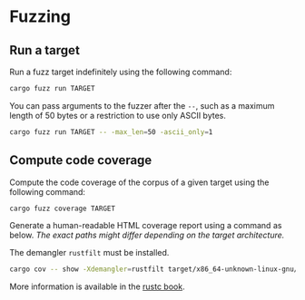 # Fuzzing

## Run a target

Run a fuzz target indefinitely using the following command:

```bash
cargo fuzz run TARGET
```

You can pass arguments to the fuzzer after the `--`, such as a maximum length of 50 bytes or a restriction to use only ASCII bytes.

```bash
cargo fuzz run TARGET -- -max_len=50 -ascii_only=1
```

## Compute code coverage

Compute the code coverage of the corpus of a given target using the following command:

```bash
cargo fuzz coverage TARGET
```

Generate a human-readable HTML coverage report using a command as below. _The exact paths might differ depending on the target architecture._

The demangler `rustfilt` must be installed.

```bash
cargo cov -- show -Xdemangler=rustfilt target/x86_64-unknown-linux-gnu/coverage/x86_64-unknown-linux-gnu/release/TARGET -instr-profile=fuzz/coverage/TARGET/coverage.profdata -show-line-counts-or-regions -show-instantiations --format html --output-dir=OUTPUT_DIR -ignore-filename-regex="\.cargo"
```

More information is available in the [rustc book](https://doc.rust-lang.org/stable/rustc/instrument-coverage.html#running-the-instrumented-binary-to-generate-raw-coverage-profiling-data).
